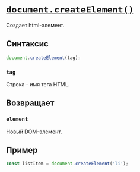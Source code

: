 # [`document.createElement()`](../index.md)

Создает html-элемент.

## Синтаксис

```js
document.createElement(tag);
```

### `tag`

Строка - имя тега HTML.

## Возвращает

### `element`

Новый DOM-элемент.

## Пример

```js
const listItem = document.createElement('li');
```
